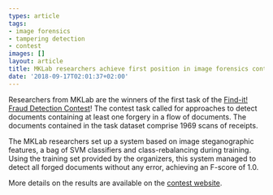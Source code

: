 ```yaml
---
types: article
tags:
- image forensics
- tampering detection
- contest
images: []
layout: article
title: MKLab researchers achieve first position in image forensics contest!
date: '2018-09-17T02:01:37+02:00'
---
```

Researchers from MKLab are the winners of the first task of the [Find-it! Fraud Detection Contest](http://findit.univ-lr.fr/)! 
The contest task called for approaches to detect documents containing at least one forgery in a flow of documents.
The documents contained in the task dataset comprise 1969 scans of receipts. 

The MKLab researchers set up a system based on image steganographic features, a bag of SVM classifiers and class-rebalancing during training.
Using the training set provided by the organizers, this system managed to detect all forged documents without any error, achieving an F-score of 1.0.

More details on the results are available on the [contest website](http://findit.univ-lr.fr/results/).


